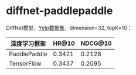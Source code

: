 # diffnet-paddlepaddle

DiffNet模型，[Yelp数据集](https://drive.google.com/drive/folders/151pC2jmPyrI96T2zTvS2x8PnkrxapV-8?usp=sharing)，dimension=32, topK=10：

| 深度学习框架       | HR@10  | NDCG@10 |
|--------------|--------|---------|
| PaddlePaddle | 0.3421 | 0.2128  |
| TensorFlow   | 0.3437 | 0.2095  |

